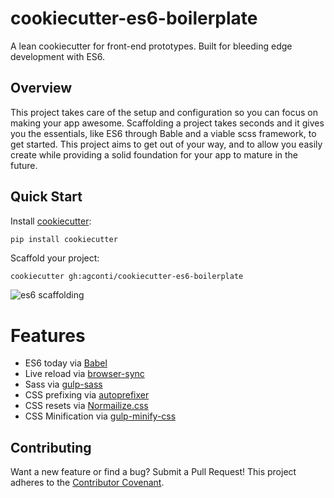# cookiecutter-es6-boilerplate
A lean cookiecutter for front-end prototypes. Built for bleeding edge development with ES6.

## Overview
This project takes care of the setup and configuration so you can focus on making your app awesome. Scaffolding a project takes seconds and it gives you the essentials, like ES6 through Bable and a viable scss framework, to get started. This project aims to get out of your way, and to allow you easily create while providing a solid foundation for your app to mature in the future.

## Quick Start

Install [cookiecutter](https://github.com/audreyr/cookiecutter):
```bash
pip install cookiecutter
```

Scaffold your project:
```
cookiecutter gh:agconti/cookiecutter-es6-boilerplate
```

![es6 scaffolding](https://cloud.githubusercontent.com/assets/3332051/10678207/df1f2de0-78de-11e5-84b7-62484ddfea56.gif)

# Features

- ES6 today via [Babel](https://babeljs.io/)
- Live reload via [browser-sync](http://www.browsersync.io/)
- Sass via [gulp-sass](https://www.npmjs.com/package/gulp-sass)
- CSS prefixing via [autoprefixer](https://github.com/postcss/autoprefixer)
- CSS resets via [Normailize.css](https://necolas.github.io/normalize.css/)
- CSS Minification via [gulp-minify-css](https://www.npmjs.com/package/gulp-minify-css)

## Contributing
Want a new feature or find a bug? Submit a Pull Request! This project adheres to the [Contributor Covenant](http://contributor-covenant.org/version/1/2/0/).
